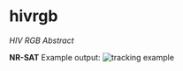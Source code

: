 # hivrgb

_HIV RGB Abstract_

**NR-SAT** Example output:
![tracking example](doc/images/knime_tracking_example.gif)